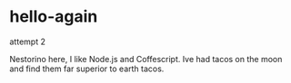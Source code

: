 # hello-again

attempt 2

Nestorino here, I like Node.js and Coffescript.
Ive had tacos on the moon and find them far superior to earth tacos.
